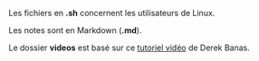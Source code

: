 Les fichiers en **.sh** concernent les utilisateurs de Linux.

Les notes sont en Markdown (**.md**).

Le dossier **videos** est basé sur ce [tutoriel vidéo](https://www.youtube.com/watch?v=TBs7HXI76yU) de Derek Banas.